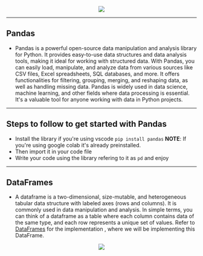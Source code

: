 <p align="center">
<img src ="https://miro.medium.com/v2/resize:fit:1200/0*zufwff95psHKtNxZ.png">
</p>
<p aling="center">

---

<h2> Pandas </h2>

- Pandas is a powerful open-source data manipulation and analysis library for Python. It provides easy-to-use data structures and data analysis tools, making it ideal for working with structured data. With Pandas, you can easily load, manipulate, and analyze data from various sources like CSV files, Excel spreadsheets, SQL databases, and more. It offers functionalities for filtering, grouping, merging, and reshaping data, as well as handling missing data. Pandas is widely used in data science, machine learning, and other fields where data processing is essential. It's a valuable tool for anyone working with data in Python projects.

---

<h2> Steps to follow to get started with Pandas </h2>

- Install the library if you're using vscode `pip install pandas`
  **NOTE**: If you're using google colab it's already preinstalled.
- Then import it in your code file
- Write your code using the library refering to it as `pd` and enjoy

---

<h2> DataFrames </h2>

- A dataframe is a two-dimensional, size-mutable, and heterogeneous tabular data structure with labeled axes (rows and columns). It is commonly used in data manipulation and analysis. In simple terms, you can think of a dataframe as a table where each column contains data of the same type, and each row represents a unique set of values. Refer to [DataFrames](./pandasIntro.py) for the implementation , where we will be implementing this DataFrame.

<p align="center">
<img src ="https://www.notion.so/image/https%3A%2F%2Fprod-files-secure.s3.us-west-2.amazonaws.com%2F029a1497-45bd-4b48-af71-c2ab8a918091%2Ffc12b35d-334f-4e1e-9e3d-df604ee236fd%2FUntitled.png?table=block&id=9dfd9b48-e232-4066-a773-1260ac7e2129&spaceId=029a1497-45bd-4b48-af71-c2ab8a918091&width=2000&userId=9d08c749-75eb-439d-ad10-2a83e114a53b&cache=v2">
</p>
<p aling="center">
